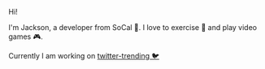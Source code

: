 Hi!

I'm Jackson, a developer from SoCal 🌊. I love to exercise 🏃 and play video games 🎮.

Currently I am working on [twitter-trending 🐦](https://github.com/JacksonJW/twitter-trending)

